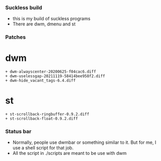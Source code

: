 ### Suckless build
- this is my build of suckless programs
- There are dwm, dmenu and st

### Patches
# dwm
    + dwm-alwayscenter-20200625-f04cac6.diff
    + dwm-uselessgap-20211119-58414bee958f2.diff
    + dwm-hide_vacant_tags-6.4.diff

# st
    + st-scrollback-ringbuffer-0.9.2.diff
    + st-scrollback-float-0.9.2.diff

### Status bar
- Normally, people use dwmbar or something similar to it. But for me, I use a shell script
for that job.
- All the script in ./scripts are meant to be use with dwm
